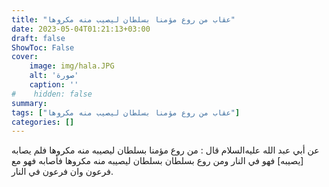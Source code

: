 ```yaml
---
title: "عقاب من روع مؤمنا بسلطان ليصيب منه مكروها"
date: 2023-05-04T01:21:13+03:00
draft: false
ShowToc: False
cover:
    image: img/hala.JPG
    alt: 'صورة'
    caption: ''
#    hidden: false
summary: 
tags: ["عقاب من روع مؤمنا بسلطان ليصيب منه مكروها"]
categories: []
---
```

عن أبي عبد الله عليه‌السلام قال : من روع مؤمنا بسلطان ليصيبه منه مكروها فلم يصابه [يصيبه] فهو
في النار ومن روع بسلطان بسلطان ليصيبه منه مكروها فأصابه فهو مع
فرعون وان فرعون في النار.

